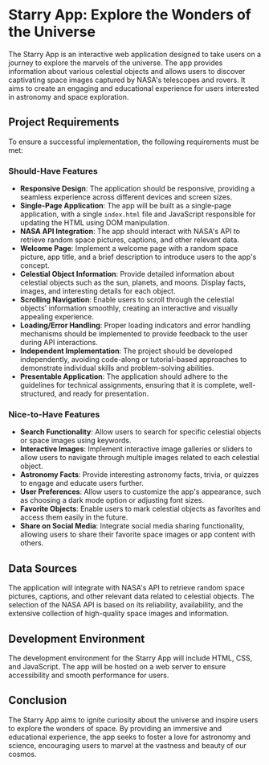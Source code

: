 # Starry App: Explore the Wonders of the Universe

The Starry App is an interactive web application designed to take users on a journey to explore the marvels of the universe. The app provides information about various celestial objects and allows users to discover captivating space images captured by NASA's telescopes and rovers. It aims to create an engaging and educational experience for users interested in astronomy and space exploration.

## Project Requirements

To ensure a successful implementation, the following requirements must be met:

### Should-Have Features

- **Responsive Design**: The application should be responsive, providing a seamless experience across different devices and screen sizes.
- **Single-Page Application**: The app will be built as a single-page application, with a single `index.html` file and JavaScript responsible for updating the HTML using DOM manipulation.
- **NASA API Integration**: The app should interact with NASA's API to retrieve random space pictures, captions, and other relevant data.
- **Welcome Page**: Implement a welcome page with a random space picture, app title, and a brief description to introduce users to the app's concept.
- **Celestial Object Information**: Provide detailed information about celestial objects such as the sun, planets, and moons. Display facts, images, and interesting details for each object.
- **Scrolling Navigation**: Enable users to scroll through the celestial objects' information smoothly, creating an interactive and visually appealing experience.
- **Loading/Error Handling**: Proper loading indicators and error handling mechanisms should be implemented to provide feedback to the user during API interactions.
- **Independent Implementation**: The project should be developed independently, avoiding code-along or tutorial-based approaches to demonstrate individual skills and problem-solving abilities.
- **Presentable Application**: The application should adhere to the guidelines for technical assignments, ensuring that it is complete, well-structured, and ready for presentation.

### Nice-to-Have Features

- **Search Functionality**: Allow users to search for specific celestial objects or space images using keywords.
- **Interactive Images**: Implement interactive image galleries or sliders to allow users to navigate through multiple images related to each celestial object.
- **Astronomy Facts**: Provide interesting astronomy facts, trivia, or quizzes to engage and educate users further.
- **User Preferences**: Allow users to customize the app's appearance, such as choosing a dark mode option or adjusting font sizes.
- **Favorite Objects**: Enable users to mark celestial objects as favorites and access them easily in the future.
- **Share on Social Media**: Integrate social media sharing functionality, allowing users to share their favorite space images or app content with others.

## Data Sources

The application will integrate with NASA's API to retrieve random space pictures, captions, and other relevant data related to celestial objects. The selection of the NASA API is based on its reliability, availability, and the extensive collection of high-quality space images and information.

## Development Environment

The development environment for the Starry App will include HTML, CSS, and JavaScript. The app will be hosted on a web server to ensure accessibility and smooth performance for users.

## Conclusion

The Starry App aims to ignite curiosity about the universe and inspire users to explore the wonders of space. By providing an immersive and educational experience, the app seeks to foster a love for astronomy and science, encouraging users to marvel at the vastness and beauty of our cosmos.



